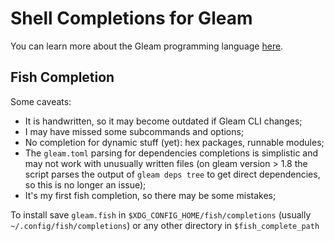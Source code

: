 # Shell Completions for Gleam

You can learn more about the Gleam programming language
[here](https://gleam.run/).


## Fish Completion

Some caveats:
- It is handwritten, so it may become outdated if Gleam CLI changes;
- I may have missed some subcommands and options;
- No completion for dynamic stuff (yet): hex packages, runnable modules;
- The `gleam.toml` parsing for dependencies completions is simplistic and may
  not work with unusually written files (on gleam version > 1.8 the script
  parses the output of `gleam deps tree` to get direct dependencies, so this is
  no longer an issue);
- It's my first fish completion, so there may be some mistakes;

To install save `gleam.fish` in `$XDG_CONFIG_HOME/fish/completions`
(usually `~/.config/fish/completions`)
or any other directory in `$fish_complete_path`

